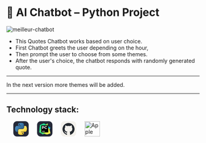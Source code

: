 # 🧠 AI Chatbot – Python Project


![meilleur-chatbot](https://github.com/user-attachments/assets/116e6dbd-aa58-4f54-b698-0298d7cbc0b8)

 - This Quotes Chatbot works based on user choice.
 - First Chatbot greets the user depending on the hour,
 - Then prompt the user to choose from some themes.
 - After the user's choice, the chatbot responds with randomly generated quote.

---
 In the next version more themes will be added.




---
## Technology stack:
<p align="left">
  &emsp;
    <a href="#"><img alt="Python" src="https://github.com/tandpfun/skill-icons/blob/main/icons/Python-Dark.svg" width="40" height ="40"></a>
  &emsp;
    <a href="#"><img src="https://github.com/tandpfun/skill-icons/blob/main/icons/PyCharm-Dark.svg" width="40" height="40" /></a>
  &emsp;
    <a href="#"><img alt="GitHub" src="https://github.com/tandpfun/skill-icons/blob/main/icons/Github-Light.svg" title="GitHub" **alt="GitHub" width="40" height="40" ></a>
  &emsp;
    <a href="#"><img src="https://github.com/tandpfun/skill-icons/blob/main/icons/Apple-Light.svg" title="Apple" **alt="Apple" width="40" height="40" /></a>
</p>
